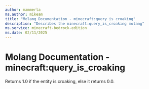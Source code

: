 ```yaml
---
author: mammerla
ms.author: mikeam
title: "Molang Documentation - minecraft:query_is_croaking"
description: "Describes the minecraft:query_is_croaking molang"
ms.service: minecraft-bedrock-edition
ms.date: 02/11/2025 
---
```


# Molang Documentation - minecraft:query_is_croaking

Returns 1.0 if the entity is croaking, else it returns 0.0.
